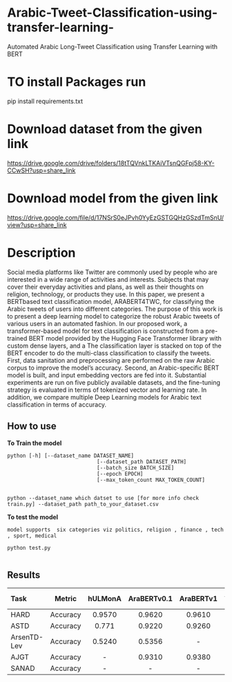 # Arabic-Tweet-Classification-using-transfer-learning-
Automated Arabic Long-Tweet Classification using Transfer Learning with BERT

# TO install Packages run
pip install requirements.txt

# Download dataset  from the given link
https://drive.google.com/drive/folders/18tTQVnkLTKAiVTsnQGFpj58-KY-CCwSH?usp=share_link

# Download model from the given link
https://drive.google.com/file/d/17NSrS0eJPvh0YyEzGSTGQHzGSzdTmSnU/view?usp=share_link

# Description
Social media platforms like Twitter are commonly used by people who are interested in
a wide range of activities and interests. Subjects that may cover their everyday activities and plans, as
well as their thoughts on religion, technology, or products they use. In this paper, we present a BERTbased
text classification model, ARABERT4TWC, for classifying the Arabic tweets of users into different
categories. The purpose of this work is to present a deep learning model to categorize the robust Arabic
tweets of various users in an automated fashion. In our proposed work, a transformer-based model for text
classification is constructed from a pre-trained BERT model provided by the Hugging Face Transformer
library with custom dense layers, and a The classification layer is stacked on top of the BERT encoder to do
the multi-class classification to classify the tweets. First, data sanitation and preprocessing are performed on
the raw Arabic corpus to improve the model’s accuracy. Second, an Arabic-specific BERT model is built,
and input embedding vectors are fed into it. Substantial experiments are run on five publicly available
datasets, and the fine-tuning strategy is evaluated in terms of tokenized vector and learning rate. In addition,
we compare multiple Deep Learning models for Arabic text classification in terms of accuracy.

## How to use

**To Train the model**
``` 
python [-h] [--dataset_name DATASET_NAME]
                             [--dataset_path DATASET_PATH]
                             [--batch_size BATCH_SIZE]
                             [--epoch EPOCH]
                             [--max_token_count MAX_TOKEN_COUNT] 


python --dataset_name which datset to use [for more info check train.py] --dataset_path path_to_your_dataset.csv 

```


**To test the model**
```
model supports  six categories viz politics, religion , finance , tech , sport, medical

python test.py


```

## Results
Task | Metric | hULMonA | AraBERTv0.1 | AraBERTv1 | AraBERTv0.2-base  | AraBERTv0.2-large | CAMeLBERT  | ARABERT4TWC (Our Model)
:---|:---:|:---:|:---:|:---:|:---:|:---:|:---:|:---:|
HARD |Accuracy|0.9570|0.9620|0.9610|-|-|-|0.9749
ASTD |Accuracy|0.771|0.9220|0.9260|0.7690|-|-|0.8610
ArsenTD-Lev|Accuracy|0.5240|0.5356|-|0.5571|0.5694|-|0.5370
AJGT|Accuracy|-|0.9310|0.9380|-|-|-|0.9405
SANAD|Accuracy|-|-|-|-|-|-| 0.9824

